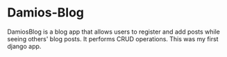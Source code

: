 # Damios-Blog

DamiosBlog is a blog app that allows users to register and add posts while seeing others' blog posts. It performs CRUD operations. 
This was my first django app.  
